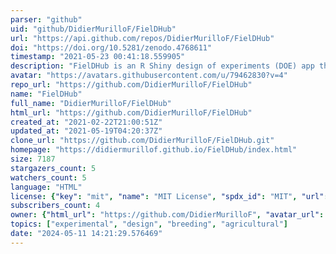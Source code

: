 ```yaml
---
parser: "github"
uid: "github/DidierMurilloF/FielDHub"
url: "https://api.github.com/repos/DidierMurilloF/FielDHub"
doi: "https://doi.org/10.5281/zenodo.4768611"
timestamp: "2021-05-23 00:41:18.559905"
description: "FielDHub is an R Shiny design of experiments (DOE) app that aids in the creation of traditional, unreplicated, augmented and partially-replicated designs applied to agriculture, plant breeding, forestry, animal and biological sciences."
avatar: "https://avatars.githubusercontent.com/u/79462830?v=4"
repo_url: "https://github.com/DidierMurilloF/FielDHub"
name: "FielDHub"
full_name: "DidierMurilloF/FielDHub"
html_url: "https://github.com/DidierMurilloF/FielDHub"
created_at: "2021-02-22T21:00:51Z"
updated_at: "2021-05-19T04:20:37Z"
clone_url: "https://github.com/DidierMurilloF/FielDHub.git"
homepage: "https://didiermurillof.github.io/FielDHub/index.html"
size: 7187
stargazers_count: 5
watchers_count: 5
language: "HTML"
license: {"key": "mit", "name": "MIT License", "spdx_id": "MIT", "url": "https://api.github.com/licenses/mit", "node_id": "MDc6TGljZW5zZTEz"}
subscribers_count: 4
owner: {"html_url": "https://github.com/DidierMurilloF", "avatar_url": "https://avatars.githubusercontent.com/u/79462830?v=4", "login": "DidierMurilloF", "type": "User"}
topics: ["experimental", "design", "breeding", "agricultural"]
date: "2024-05-11 14:21:29.576469"
---
```

